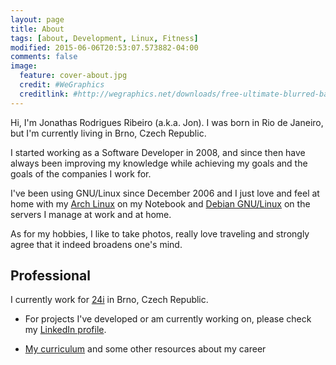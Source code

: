 ```yaml
---
layout: page
title: About
tags: [about, Development, Linux, Fitness]
modified: 2015-06-06T20:53:07.573882-04:00
comments: false
image:
  feature: cover-about.jpg
  credit: #WeGraphics
  creditlink: #http://wegraphics.net/downloads/free-ultimate-blurred-background-pack/
---
```

 
Hi, I'm Jonathas Rodrigues Ribeiro (a.k.a. Jon). I was born in Rio de Janeiro, but I'm currently living in Brno, Czech Republic.

I started working as a Software Developer in 2008, and since then have always been improving my knowledge while achieving my goals and the goals of the companies I work for.

I've been using GNU/Linux since December 2006 and I just love and feel at home with my [Arch Linux](http://archlinux.org) on my Notebook and [Debian GNU/Linux](http://debian.org) on the servers I manage at work and at home.

As for my hobbies, I like to take photos, really love traveling and strongly agree that it indeed broadens one's mind.

## Professional

I currently work for [24i](http://24i.com) in Brno, Czech Republic.

* For projects I've developed or am currently working on, please check my [LinkedIn profile](https://www.linkedin.com/in/jonathasribeiro/).

* [My curriculum](http://jonathas.com/curriculum-vitae) and some other resources about my career
